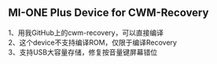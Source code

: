 MI-ONE Plus Device for CWM-Recovery
------------------------------------
1、用我GitHub上的cwm-recovery，可以直接编译<br />
2、这个device不支持编译ROM，仅限于编译Recovery<br />
3、支持USB大容量存储，修复按音量键屏幕错位<br />

